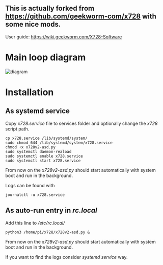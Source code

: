 ## This is actually forked from https://github.com/geekworm-com/x728 with some nice mods.

User guide: https://wiki.geekworm.com/X728-Software

# Main loop diagram

![diagram](http://www.plantuml.com/plantuml/proxy?cache=no&src=https://raw.githubusercontent.com/majki09/x728/master/diagram_main_loop.puml)

# Installation
## As systemd service
Copy *x728.service* file to services folder and optionally change the *x728* script path.

```
cp x728.service /lib/systemd/system/
sudo chmod 644 /lib/systemd/system/x728.service
chmod +x x728v2-asd.py
sudo systemctl daemon-reaload
sudo systemctl enable x728.service
sudo systemctl start x728.service
```

From now on the *x728v2-asd.py* should start automatically with system boot and run in the background.

Logs can be found with

` journalctl -u x728.service `

## As auto-run entry in *rc.local*
Add this line to */etc/rc.local/*

` python3 /home/pi/x728/x728v2-asd.py & `

From now on the *x728v2-asd.py* should start automatically with system boot and run in the background.

If you want to find the logs consider *systemd service* way.

